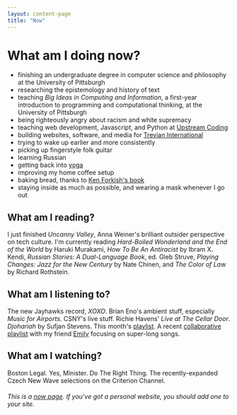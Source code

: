 ```yaml
---
layout: content-page
title: "Now"
---
```


# What am I doing now?

* finishing an undergraduate degree in computer science and philosophy at the University of Pittsburgh
* researching the epistemology and history of text
* teaching *Big Ideas in Computing and Information*, a first-year introduction to programming and computational thinking, at the University of Pittsburgh
* being righteously angry about racism and white supremacy
* teaching web development, Javascript, and Python at [Upstream Coding](https://upstreamcoding.com)
* building websites, software, and media for [Trevian International](https://trevian.xyz/)
* trying to wake up earlier and more consistently
* picking up fingerstyle folk guitar
* learning Russian
* getting back into [yoga](https://www.youtube.com/playlist?list=PLPVWcFF58RWqMnkqpjCseCTwGwseSu1y2)
* improving my home coffee setup
* baking bread, thanks to [Ken Forkish's book](https://kensartisan.com/flour-water-salt-yeast)
* staying inside as much as possible, and wearing a mask whenever I go out

## What am I reading?

I just finished *Uncanny Valley*, Anna Weiner's brilliant outsider perspective on tech culture. I'm currently reading *Hard-Boiled Wonderland and the End of the World* by Haruki Murakami, *How To Be An Antiracist* by Ibram X. Kendi, *Russian Stories: A Dual-Language Book*, ed. Gleb Struve, *Playing Changes: Jazz for the New Century* by Nate Chinen, and *The Color of Law* by Richard Rothstein.
 
## What am I listening to?

The new Jayhawks record, *XOXO*. Brian Eno's ambient stuff, especially *Music for Airports*. CSNY's live stuff. Richie Havens' *Live at The Cellar Door*. *Djohariah* by Sufjan Stevens. This month's [playlist](https://open.spotify.com/playlist/3sw5LEp3pExJqjcUD2gYod?si=PDdY5SLrQHWD03FLVfiIxA). A recent [collaborative playlist](https://open.spotify.com/playlist/58gy6KTDfi6GyQx4vz0qOo?si=Z2KptBmISJi4oB3PafUCcg) with my friend [Emily](https://emilyeackerman.netlify.app/) focusing on super-long songs.

## What am I watching?

Boston Legal. Yes, Minister. Do The Right Thing. The recently-expanded Czech New Wave selections on the Criterion Channel.

###### This is a [now page](https://nownownow.com/about). If you've got a personal website, you should add one to your site.